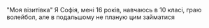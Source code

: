 "Моя візитівка"
Я Софія, мені 16 років, навчаюсь в 10 класі, граю волейбол, але в подальшому не планую цим займатися
